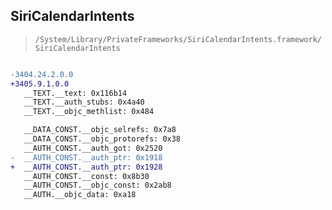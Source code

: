 ## SiriCalendarIntents

> `/System/Library/PrivateFrameworks/SiriCalendarIntents.framework/SiriCalendarIntents`

```diff

-3404.24.2.0.0
+3405.9.1.0.0
   __TEXT.__text: 0x116b14
   __TEXT.__auth_stubs: 0x4a40
   __TEXT.__objc_methlist: 0x484

   __DATA_CONST.__objc_selrefs: 0x7a8
   __DATA_CONST.__objc_protorefs: 0x38
   __AUTH_CONST.__auth_got: 0x2520
-  __AUTH_CONST.__auth_ptr: 0x1918
+  __AUTH_CONST.__auth_ptr: 0x1928
   __AUTH_CONST.__const: 0x8b30
   __AUTH_CONST.__objc_const: 0x2ab8
   __AUTH.__objc_data: 0xa18

```
